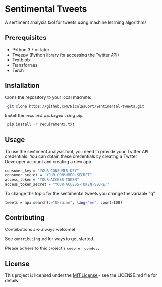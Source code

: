 # Sentimental Tweets

A sentiment analysis tool for tweets using machine learning algorithms




## Prerequisites

- Python 3.7 or later
- Tweepy (Python library for accessing the Twitter API)
- Textblob
- Transformes
- Torch



## Installation

Clone the repository to your local machine:

```bash
 git clone https://github.com/NicolasCort/Sentimental-tweets.git

```
Install the required packages using pip:

```bash
 pip install -r requirements.txt


```

## Usage

To use the sentiment analysis tool, you need to provide your Twitter API credentials. You can obtain these credentials by creating a Twitter Developer account and creating a new app.

```bash
consumer_key = "YOUR-CONSUMER-KEY"
consumer_secret = "YOUR-CONSUMER-SECRET"
access_token = "YOUR-ACCESS-TOKEN"
access_token_secret = "YOUR-ACCESS-TOKEN-SECRET"


```

To change the topic for the sentimental tweets you change the variable "q"

```bash
tweets = api.search(q="Ukraine", lang="en", count=100)

```
## Contributing

Contributions are always welcome!

See `contributing.md` for ways to get started.

Please adhere to this project's `code of conduct`.


## License
This project is licensed under the [MIT License ](https://choosealicense.com/licenses/mit/) - see the LICENSE.md file for details.



